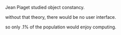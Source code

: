 
Jean Piaget studied object constancy.

without that theory, there would be no user interface.

so only .1% of the population would enjoy computing.